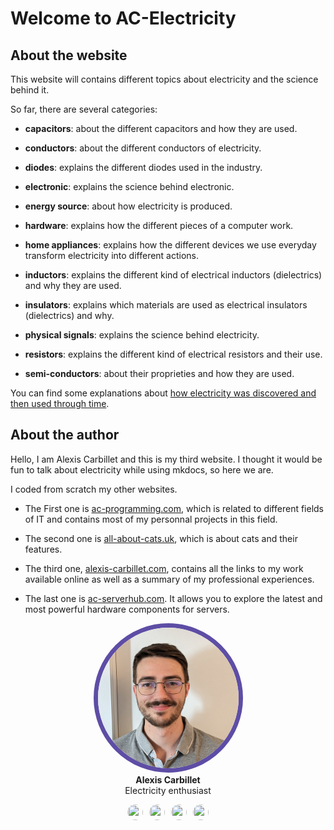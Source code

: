 <head>
    <meta name="google-adsense-account" content="ca-pub-9364684337389377">
    <meta charset="UTF-8">
    <meta name="viewport" content="width=device-width, initial-scale=1.0">
    <meta name="description" content="Welcome to ac-electricity! Here you will learn more about electricity, the different components used to make an electrical circuit as well as their features and use cases.">
    <meta name="keywords" content="alexis carbillet, carbillet, electricity, capacitors, conductors, diodes, electronic, energy source, hardware, home appliances, inductors, insulators, resistors, semi-conductors">
    <meta name="author" content="Alexis Carbillet ">
</head>

# Welcome to AC-Electricity

## About the website

This website will contains different topics about electricity and the science behind it.

So far, there are several categories:

- **capacitors**: about the different capacitors and how they are used.

- **conductors**: about the different conductors of electricity.

- **diodes**: explains the different diodes used in the industry.

- **electronic**: explains the science behind electronic.

- **energy source**: about how electricity is produced.

- **hardware**: explains how the different pieces of a computer work.

- **home appliances**: explains how the different devices we use everyday transform electricity into different actions.

- **inductors**: explains the different kind of electrical inductors (dielectrics) and why they are used.

- **insulators**: explains which materials are used as electrical insulators (dielectrics) and why.

- **physical signals**: explains the science behind electricity.

- **resistors**: explains the different kind of electrical resistors and their use.

- **semi-conductors**: about their proprieties and how they are used.

You can find some explanations about [how electricity was discovered and then used through time](history.md).

## About the author

Hello, I am Alexis Carbillet and this is my third website. I thought it would be fun to talk about electricity while using mkdocs, so here we are.

I coded from scratch my other websites.

- The First one is [ac-programming.com](https://ac-programming.com/), which is related to different fields of IT and contains most of my personnal projects in this field.

- The second one is [all-about-cats.uk](https://all-about-cats.uk/), which is about cats and their features.

- The third one, [alexis-carbillet.com](https://alexis-carbillet.com/), contains all the links to my work available online as well as a summary of my professional experiences.

- The last one is [ac-serverhub.com](https://ac-serverhub.com/). It allows you to explore the latest and most powerful hardware components for servers.

<center>
<img src="assets/alexis_carbillet.png" style="width: 225px;height: 225px;border-radius: 200px;margin-bottom: 0; border: 7px solid #5e4da5;" alt="author picture">
<h4 style="margin-top: 0; margin-bottom: 0;">Alexis Carbillet</h4>
<p style="margin-top: 0px;">Electricity enthusiast</p>
<a href="https://ac-programming.com/"><img src="https://raw.githubusercontent.com/squidfunk/mkdocs-material/master/material/templates/.icons/fontawesome/solid/code.svg" style="width: 25px;height: 25px;border-radius: 200px;margin-right: 10px;"></a><a href="https://alexis-carbillet.com/"><img src="https://raw.githubusercontent.com/squidfunk/mkdocs-material/master/material/templates/.icons/fontawesome/solid/house.svg" style="width: 25px;height: 25px;border-radius: 200px;margin-right: 10px;"></a><a href="https://all-about-cats.uk/"><img src="https://raw.githubusercontent.com/squidfunk/mkdocs-material/master/material/templates/.icons/fontawesome/solid/cat.svg" style="width: 25px;height: 25px;border-radius: 200px;margin-right: 10px;"></a><a href="https://ac-serverhub.com/"><img src="https://raw.githubusercontent.com/squidfunk/mkdocs-material/master/material/templates/.icons/fontawesome/solid/server.svg" style="width: 25px;height: 25px;border-radius: 200px;"></a>
</center>
